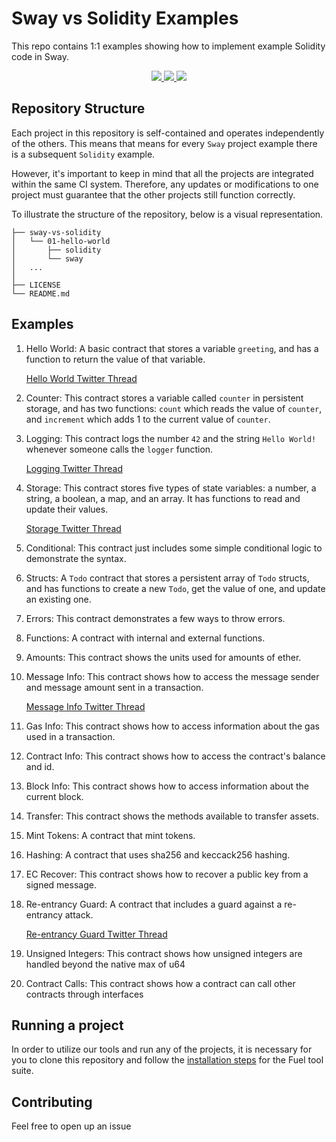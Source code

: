 # Sway vs Solidity Examples
This repo contains 1:1 examples showing how to implement example Solidity code in Sway.

<p align="center">
    <a href="https://github.com/FuelLabs//sway-vs-solidity/actions/workflows/ci.yml" alt="CI">
        <img src="https://github.com/FuelLabs/sway-vs-solidity/actions/workflows/ci.yml/badge.svg" />
    </a>
    <a href="./LICENSE" alt="forc">
        <img src="https://img.shields.io/github/license/FuelLabs/sway-vs-solidity" />
    </a>
    <a href="https://discord.gg/xfpK4Pe">
        <img src="https://img.shields.io/discord/732892373507375164?color=6A7EC2&logo=discord&logoColor=ffffff&labelColor=6A7EC2&label=Discord" />
    </a>
</p>

## Repository Structure

Each project in this repository is self-contained and operates independently of the others. This means that means for every `Sway` project example there is a subsequent `Solidity` example. 

However, it's important to keep in mind that all the projects are integrated within the same CI system. Therefore, any updates or modifications to one project must guarantee that the other projects still function correctly.

To illustrate the structure of the repository, below is a visual representation.

```
├── sway-vs-solidity   
│   └── 01-hello-world
│       ├── solidity
│       └── sway
│   ...
│
├── LICENSE
└── README.md
```

## Examples
1. Hello World: A basic contract that stores a variable `greeting`, and has a function to return the value of that variable. 

    [Hello World Twitter Thread](https://twitter.com/schwartzswartz/status/1617902570630156294)

2. Counter: This contract stores a variable called `counter` in persistent storage, and has two functions: `count` which reads the value of `counter`, and `increment` which adds 1 to the current value of `counter`.

3. Logging: This contract logs the number `42` and the string `Hello World!` whenever someone calls the `logger` function.

    [Logging Twitter Thread](https://twitter.com/SwayLang/status/1620077543322947584)

4. Storage: This contract stores five types of state variables: a number, a string, a boolean, a map, and an array. It has functions to read and update their values.

    [Storage Twitter Thread](https://twitter.com/schwartzswartz/status/1621166627093094400)

5. Conditional: This contract just includes some simple conditional logic to demonstrate the syntax.

6. Structs: A `Todo` contract that stores a persistent array of `Todo` structs, and has functions to create a new `Todo`, get the value of one, and update an existing one.

7. Errors: This contract demonstrates a few ways to throw errors.

8. Functions: A contract with internal and external functions.

9. Amounts: This contract shows the units used for amounts of ether.

10. Message Info: This contract shows how to access the message sender and message amount sent in a transaction.

    [Message Info Twitter Thread](https://twitter.com/SwayLang/status/1622991008488206337)

11. Gas Info: This contract shows how to access information about the gas used in a transaction.

12. Contract Info: This contract shows how to access the contract's balance and id.

13. Block Info: This contract shows how to access information about the current block.

14. Transfer: This contract shows the methods available to transfer assets.

15. Mint Tokens: A contract that mint tokens.

16. Hashing: A contract that uses sha256 and keccack256 hashing.

17. EC Recover: This contract shows how to recover a public key from a signed message.

18. Re-entrancy Guard: A contract that includes a guard against a re-entrancy attack.

    [Re-entrancy Guard Twitter Thread](https://twitter.com/SwayLang/status/1621210727275970560)

19.  Unsigned Integers: This contract shows how unsigned integers are handled beyond the native max of u64

20.  Contract Calls: This contract shows how a contract can call other contracts through interfaces

## Running a project
In order to utilize our tools and run any of the projects, it is necessary for you to clone this repository and follow the [installation steps](https://fuellabs.github.io/sway/v0.38.0/book/introduction/installation.html) for the Fuel tool suite.

## Contributing 
Feel free to open up an issue 